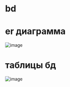 # bd

# er диаграмма
![image](https://github.com/user-attachments/assets/c8539abe-ec64-4491-b6ca-de5c95f68bce)

# таблицы бд
![image](https://github.com/user-attachments/assets/5280d9ae-7d0c-4397-b017-461e052fd5c5)
